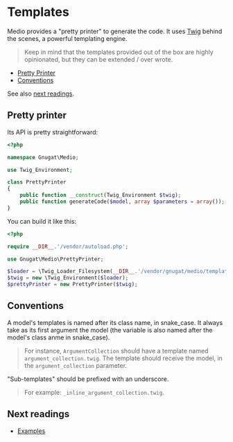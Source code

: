 # Templates

Medio provides a "pretty printer" to generate the code. It uses [Twig](http://twig.sensiolabs.org/)
behind the scenes, a powerful templating engine.

> Keep in mind that the templates provided out of the box are highly opinionated,
> but they can be extended / over wrote.

* [Pretty Printer](#pretty-printer)
* [Conventions](#conventions)

See also [next readings](#next-readings).

## Pretty printer

Its API is pretty straightforward:

```php
<?php

namespace Gnugat\Medio;

use Twig_Environment;

class PrettyPrinter
{
    public function __construct(Twig_Environment $twig);
    public function generateCode($model, array $parameters = array());
}
```

You can build it like this:

```php
<?php

require __DIR__.'/vendor/autoload.php';

use Gnugat\Medio\PrettyPrinter;

$loader = \Twig_Loader_Filesystem(__DIR__.'/vendor/gnugat/medio/templates'); // Replace this path
$twig = new \Twig_Environment($loader);
$prettyPrinter = new PrettyPrinter($twig);
```

## Conventions

A model's templates is named after its class name, in snake_case. It always take
as its first argument the model (the variable is also named after the model's class anme in snake_case).

> For instance, `ArgumentCollection` should have a template named `argument_collection.twig`.
> The template should receive the model, in the `argument_collection` parameter.

"Sub-templates" should be prefixed with an underscore.

> For example: `_inline_argument_collection.twig`.

## Next readings

* [Examples](03-examples.md)
